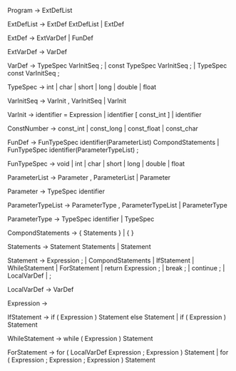 Program -> ExtDefList

ExtDefList -> ExtDef ExtDefList
            | ExtDef

ExtDef -> ExtVarDef
        | FunDef

ExtVarDef -> VarDef

VarDef -> TypeSpec VarInitSeq ;
        | const TypeSpec VarInitSeq ;
        | TypeSpec const VarInitSeq ;

TypeSpec -> int
          | char
          | short
          | long
          | double
          | float

VarInitSeq -> VarInit , VarInitSeq
            | VarInit

VarInit -> identifier = Expression
         | identifier [ const_int ]
         | identifier

ConstNumber -> const_int
             | const_long
             | const_float
             | const_char

FunDef -> FunTypeSpec identifier(ParameterList) CompondStatements
        | FunTypeSpec identifier(ParameterTypeList) ;

FunTypeSpec -> void
             | int
             | char
             | short
             | long
             | double
             | float

ParameterList -> Parameter , ParameterList
               | Parameter

Parameter -> TypeSpec identifier

ParameterTypeList -> ParameterType , ParameterTypeList
                   | ParameterType

ParameterType -> TypeSpec identifier
               | TypeSpec

CompondStatements -> { Statements }
                   | { }

Statements -> Statement Statements
            | Statement

Statement -> Expression ;
           | CompondStatements
           | IfStatement
           | WhileStatement
           | ForStatement
           | return Expression ;
           | break ;
           | continue ;
           | LocalVarDef
           | ;

LocalVarDef -> VarDef

Expression -> 

IfStatement -> if ( Expression ) Statement else Statement
             | if ( Expression ) Statement

WhileStatement -> while ( Expression ) Statement

ForStatement -> for ( LocalVarDef Expression ; Expression ) Statement
              | for ( Expression ; Expression ; Expression ) Statement
